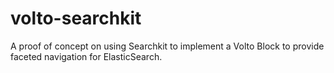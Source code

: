 # volto-searchkit

A proof of concept on using Searchkit to implement a Volto Block to provide faceted navigation for ElasticSearch.
